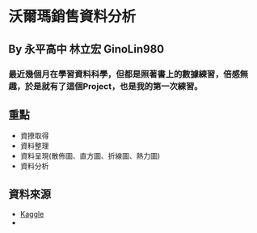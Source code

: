 # 沃爾瑪銷售資料分析 
## By 永平高中 林立宏 GinoLin980

### 最近幾個月在學習資料科學，但都是照著書上的數據練習，倍感無趣，於是就有了這個Project，也是我的第一次練習。
## **重點**
- 資撩取得
- 資料整理
- 資料呈現(散佈圖、直方圖、折線圖、熱力圖)
- 資料分析

## 資料來源
- [Kaggle](https://www.kaggle.com/datasets/mikhail1681/walmart-sales/data)
- 
